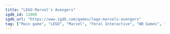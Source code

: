 ```yaml
---
title: "LEGO Marvel's Avengers"
igdb_id: 11069
igdb_url: "https://www.igdb.com/games/lego-marvels-avengers"
tag: ["Main game", "LEGO", "Marvel", "Feral Interactive", "WB Games", "Traveller's Tales", "TT Fusion", "Platform", "Adventure", "Single player", "Multiplayer", "Co-operative", "Third person", "Action", "Comedy"]
---
```

